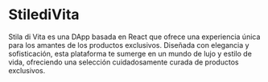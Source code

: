 # StilediVita
Stila di Vita es una DApp basada en React que ofrece una experiencia única para los amantes de los productos exclusivos. Diseñada con elegancia y sofisticación, esta plataforma te sumerge en un mundo de lujo y estilo de vida, ofreciendo una selección cuidadosamente curada de productos exclusivos.
